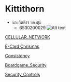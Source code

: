 
# Kittithorn

- นายกิตติธร ทองตุ้ม
  - 6530200029
![Alt text](images/20241122_083340.jpg)

[CELLULAR_NETWORK](http://kitty340822.github.io/cellular-network.html)

[E-Card Chrismas](https://kitty340822.github.io/e-card.html)

[Consistency](https://kitty340822.github.io/consistency)

[Boardgame_Security](https://kitty340822.github.io/boardgame)

[Security_Controls](https://kitty340822.github.io/security-control)
